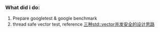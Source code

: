 ### What did i do:

1. Prepare googletest & google benchmark 
2. thread safe vector test, reference [三种std::vector并发安全的设计思路](https://segmentfault.com/a/1190000041334904)